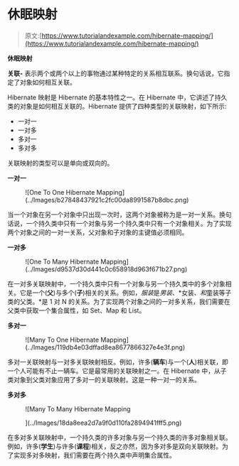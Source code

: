# 休眠映射

> 原文:[https://www.tutorialandexample.com/hibernate-mapping/](https://www.tutorialandexample.com/hibernate-mapping/)

**休眠映射**

**关联-** 表示两个或两个以上的事物通过某种特定的关系相互联系。换句话说，它指定了对象如何相互关联。

Hibernate 映射是 Hibernate 的基本特性之一。在 Hibernate 中，它讲述了持久类的对象是如何相互关联的。Hibernate 提供了四种类型的关联映射，如下所示:

*   一对一
*   一对多
*   多对一
*   多对多

关联映射的类型可以是单向或双向的。

**一对一**

<figure class="aligncenter">![One To One Hibernate Mapping](../Images/b27848437921c2fc00da8991587b8dbc.png)</figure>

当一个对象在另一个对象中只出现一次时，这两个对象被称为是一对一关系。换句话说，一个持久类中只有一个对象与另一个持久类中只有一个对象相关。为了实现两个对象之间的一对一关系，父对象和子对象的主键值必须相同。

**一对多**

<figure class="aligncenter">![One To Many Hibernate Mapping](../Images/d9537d30d441c0c658918d963f671b27.png)</figure>

在一对多关联映射中，一个持久类中只有一个对象与另一个持久类中的多个对象相关。它是一个(**父**)与多个(**子**)相关的关系。例如，*服装*是*男装*、*女装、*和*童装等子类的父类。*是 1 对 N 的关系。为了实现两个对象之间的一对多关系，我们需要在父类中获取一个集合属性，如 Set、Map 和 List。

**多对一**

<figure class="aligncenter">![Many To One Hibernate Mapping](../Images/119db4e03dffad8ea8677866327e4e3f.png)</figure>

多对一关联映射与一对多关联映射相反。例如，许多(**辆车**)与一个(**人**)相关联，即一个人可能有不止一辆车。它是最常用的关联映射之一。在 Hibernate 中，从子类对象到父类对象应用了多对一的关联映射。这是一种一对一的关系。

**多对多**

<figure class="aligncenter">![Many To Many Hibernate Mapping

](../Images/18da8eea2d7a9f0d110fa2894941fff5.png)</figure>

在多对多关联映射中，一个持久类的许多对象与另一个持久类的许多对象相关联。例如，许多(**学生**)与许多(**课程**)相关，反之亦然，因为多对多是双向关联映射。为了实现多对多映射，我们需要在两个持久类中声明集合属性。